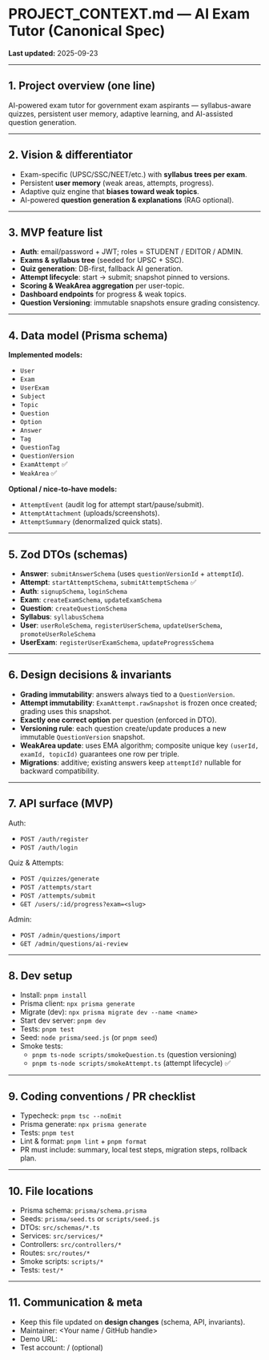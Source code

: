 # PROJECT_CONTEXT.md — AI Exam Tutor (Canonical Spec)

**Last updated:** 2025-09-23  

---

## 1. Project overview (one line)
AI-powered exam tutor for government exam aspirants — syllabus-aware quizzes, persistent user memory, adaptive learning, and AI-assisted question generation.

---

## 2. Vision & differentiator
- Exam-specific (UPSC/SSC/NEET/etc.) with **syllabus trees per exam**.  
- Persistent **user memory** (weak areas, attempts, progress).  
- Adaptive quiz engine that **biases toward weak topics**.  
- AI-powered **question generation & explanations** (RAG optional).  

---

## 3. MVP feature list
- **Auth**: email/password + JWT; roles = STUDENT / EDITOR / ADMIN.  
- **Exams & syllabus tree** (seeded for UPSC + SSC).  
- **Quiz generation**: DB-first, fallback AI generation.  
- **Attempt lifecycle**: start → submit; snapshot pinned to versions.  
- **Scoring & WeakArea aggregation** per user-topic.  
- **Dashboard endpoints** for progress & weak topics.  
- **Question Versioning**: immutable snapshots ensure grading consistency.  

---

## 4. Data model (Prisma schema)
**Implemented models:**  
- `User`  
- `Exam`  
- `UserExam`  
- `Subject`  
- `Topic`  
- `Question`  
- `Option`  
- `Answer`  
- `Tag`  
- `QuestionTag`  
- `QuestionVersion`  
- `ExamAttempt` ✅  
- `WeakArea` ✅  

**Optional / nice-to-have models:**  
- `AttemptEvent` (audit log for attempt start/pause/submit).  
- `AttemptAttachment` (uploads/screenshots).  
- `AttemptSummary` (denormalized quick stats).  

---

## 5. Zod DTOs (schemas)
- **Answer**: `submitAnswerSchema` (uses `questionVersionId` + `attemptId`).  
- **Attempt**: `startAttemptSchema`, `submitAttemptSchema` ✅  
- **Auth**: `signupSchema`, `loginSchema`  
- **Exam**: `createExamSchema`, `updateExamSchema`  
- **Question**: `createQuestionSchema`  
- **Syllabus**: `syllabusSchema`  
- **User**: `userRoleSchema`, `registerUserSchema`, `updateUserSchema`, `promoteUserRoleSchema`  
- **UserExam**: `registerUserExamSchema`, `updateProgressSchema`  

---

## 6. Design decisions & invariants
- **Grading immutability**: answers always tied to a `QuestionVersion`.  
- **Attempt immutability**: `ExamAttempt.rawSnapshot` is frozen once created; grading uses this snapshot.  
- **Exactly one correct option** per question (enforced in DTO).  
- **Versioning rule**: each question create/update produces a new immutable `QuestionVersion` snapshot.  
- **WeakArea update**: uses EMA algorithm; composite unique key `(userId, examId, topicId)` guarantees one row per triple.  
- **Migrations**: additive; existing answers keep `attemptId?` nullable for backward compatibility.  

---

## 7. API surface (MVP)
Auth:  
- `POST /auth/register`  
- `POST /auth/login`  

Quiz & Attempts:  
- `POST /quizzes/generate`  
- `POST /attempts/start`  
- `POST /attempts/submit`  
- `GET /users/:id/progress?exam=<slug>`  

Admin:  
- `POST /admin/questions/import`  
- `GET /admin/questions/ai-review`  

---

## 8. Dev setup
- Install: `pnpm install`  
- Prisma client: `npx prisma generate`  
- Migrate (dev): `npx prisma migrate dev --name <name>`  
- Start dev server: `pnpm dev`  
- Tests: `pnpm test`  
- Seed: `node prisma/seed.js` (or `pnpm seed`)  
- Smoke tests:  
  - `pnpm ts-node scripts/smokeQuestion.ts` (question versioning)  
  - `pnpm ts-node scripts/smokeAttempt.ts` (attempt lifecycle) ✅  

---

## 9. Coding conventions / PR checklist
- Typecheck: `pnpm tsc --noEmit`  
- Prisma generate: `npx prisma generate`  
- Tests: `pnpm test`  
- Lint & format: `pnpm lint` + `pnpm format`  
- PR must include: summary, local test steps, migration steps, rollback plan.  

---

## 10. File locations
- Prisma schema: `prisma/schema.prisma`  
- Seeds: `prisma/seed.ts` or `scripts/seed.js`  
- DTOs: `src/schemas/*.ts`  
- Services: `src/services/*`  
- Controllers: `src/controllers/*`  
- Routes: `src/routes/*`  
- Smoke scripts: `scripts/*`  
- Tests: `test/*`  

---

## 11. Communication & meta
- Keep this file updated on **design changes** (schema, API, invariants).  
- Maintainer: <Your name / GitHub handle>  
- Demo URL: <url>  
- Test account: <email> / <pw> (optional)  
